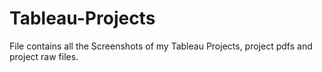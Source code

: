 # Tableau-Projects

File contains all the Screenshots of my Tableau Projects, project pdfs and project raw files.
